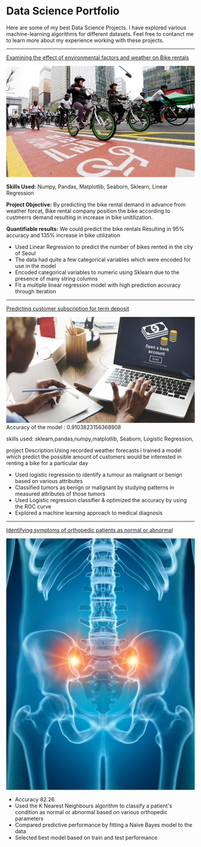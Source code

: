 # Data Science Portfolio

Here are some of my best Data Science Projects. I have explored various machine-learning algorithms for different datasets. Feel free to contanct me to learn more about my experience working with these projects.

***

[Examining the effect of environmental factors and weather on Bike rentals](https://github.com/mafiTec/Linear_Regression_Project-Seoul-Bike-dataset./blob/main/Seoul_Bike_dataset.ipynb)

<img src="images/seoul-bikes.jpeg?raw=true"/>

<b>Skills Used:</b> Numpy, Pandas, Matplotlib, Seaborn, Sklearn, Linear Regression

<b>Project Objective:</b> By predicting the bike rental demand in advance from weather forcat, Bike rental company position the bike according to custmerrs demand resulting in increase in bike unitilization.

<b>Quantifiable results:</b> We could predict the bike rentals Resulting in 95% accuracy and 135% increase in bike utilization

  - Used Linear Regression to predict the number of bikes rented in the city of Seoul
  - The data had quite a few categorical variables which were encoded for use in the model
  - Encoded categorical variables to numeric using Sklearn due to the presence of many string columns
  - Fit a multiple linear regression model with high prediction accuracy through iteration

***

[Predicting customer subscription for term deposit](https://github.com/mafiTec/-A-Classification-Algos-Logistic_Regression_Project/blob/main/Logistic_Regression_Project.ipynb)

<img src="images/log.jpg?raw=true"/>
Accuracy of the model :  0.9103823156368908

skills used: sklearn,pandas,numpy,matplotlib, Seaborn, Logistic Regression,

project Description:Using recorded weather forecasts i trained a model which predict the possible amount of customers would be interested in renting a bike for a particular day

- Used logistic regression to identify a tumour as malignant or benign based on various attributes
- Classified tumors as benign or malignant by studying patterns in measured attributes of those tumors
- Used Logistic regression classifier & optimized the accuracy by using the ROC curve
- Explored a machine learning approach to medical diagnosis

***

[Identifying symptoms of orthopedic patients as normal or abnormal](https://github.com/mafiTec/Classification-Algos-Knn_Nb_Project/blob/main/1_Knn_Nb_Project.ipynb)

<img src="images/orto.jpg?raw=true"/>

- Accuracy 82.26
- Used the K Nearest Neighbours algorithm to classify a patient's condition as normal or abnormal based on various orthopedic parameters
- Compared predictive performance by fitting a Naive Bayes model to the data
- Selected best model based on train and test performance
